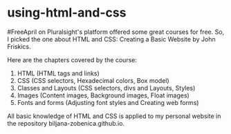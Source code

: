 # using-html-and-css
#FreeApril on Pluralsight's platform offered some great courses for free.
So, I picked the one about HTML and CSS: Creating a Basic Website by John Friskics.

Here are the chapters covered by the course:
1. HTML (HTML tags and links)
2. CSS (CSS selectors, Hexadecimal colors, Box model)
3. Classes and Layouts (CSS selectors, divs and Layouts, Styles)
4. Images (Content images, Background images, Float images)
5. Fonts and forms (Adjusting font styles and Creating web forms)

All basic knowledge of HTML and CSS is applied to my personal website in the repository biljana-zobenica.github.io.
